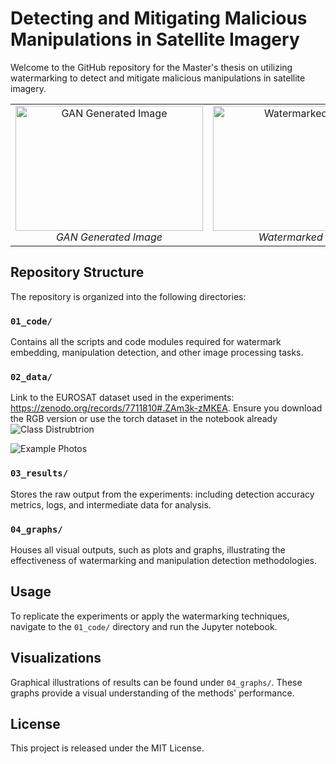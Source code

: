 # Detecting and Mitigating Malicious Manipulations in Satellite Imagery 

Welcome to the GitHub repository for the Master's thesis on utilizing watermarking to detect and mitigate malicious manipulations in satellite imagery.
<table>
  <tr>
    <td align="center">
      <img src="https://github.com/skier921/Detecting-and-Mitigating-Malicious-Manipulations-in-Satellite-Imagery/assets/7799202/68676567-2387-4dce-979f-9e312f01b506" alt="GAN Generated Image" style="width:300px; height:200px;">
      <br>
      <em>GAN Generated Image</em>
    </td>
    <td align="center">
      <img src="https://github.com/skier921/Detecting-and-Mitigating-Malicious-Manipulations-in-Satellite-Imagery/assets/7799202/ff6401e4-3763-40e3-b2e0-a5b37810dc97" alt="Watermarked Image" style="width:300px; height:200px;">
      <br>
      <em>Watermarked Image</em>
    </td>
    <td align="center">
      <img src="https://github.com/skier921/Detecting-and-Mitigating-Malicious-Manipulations-in-Satellite-Imagery/assets/7799202/5347fe48-1e40-4b43-baa9-64f379d12e7e" alt="Original Image" style="width:300px; height:200px;">
      <br>
      <em>Original Image</em>
    </td>
  </tr>
</table>


## Repository Structure

The repository is organized into the following directories:

### `01_code/`
Contains all the scripts and code modules required for watermark embedding, manipulation detection, and other image processing tasks.

### `02_data/`
Link to the EUROSAT dataset used in the experiments:
https://zenodo.org/records/7711810#.ZAm3k-zMKEA.
Ensure you download the RGB version or use the torch dataset in the notebook already
![Class Distrubtrion](https://github.com/skier921/Detecting-and-Mitigating-Malicious-Manipulations-in-Satellite-Imagery/assets/7799202/6b15eddf-e410-4e34-beb2-1b90d6e41936)

![Example Photos](https://github.com/skier921/Detecting-and-Mitigating-Malicious-Manipulations-in-Satellite-Imagery/assets/7799202/3fdf95fe-05ed-4dde-8a29-3eddf073b1b0)


### `03_results/`
Stores the raw output from the experiments: including detection accuracy metrics, logs, and intermediate data for analysis.

### `04_graphs/`
Houses all visual outputs, such as plots and graphs, illustrating the effectiveness of watermarking and manipulation detection methodologies.

## Usage

To replicate the experiments or apply the watermarking techniques, navigate to the `01_code/` directory and  run the Jupyter notebook.

## Visualizations

Graphical illustrations of results can be found under `04_graphs/`. These graphs provide a visual understanding of the methods' performance.

## License

This project is released under the MIT License.
